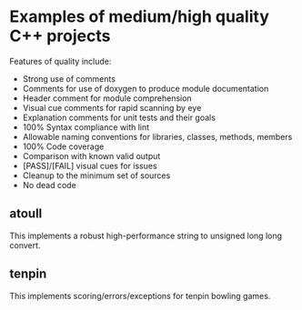 # Examples of medium/high quality C++ projects

Features of quality include:
* Strong use of comments
* Comments for use of doxygen to produce module documentation
* Header comment for module comprehension
* Visual cue comments for rapid scanning by eye
* Explanation comments for unit tests and their goals
* 100% Syntax compliance with lint
* Allowable naming conventions for libraries, classes, methods, members
* 100% Code coverage
* Comparison with known valid output
* [PASS]/[FAIL] visual cues for issues
* Cleanup to the minimum set of sources
* No dead code

## atoull 
This implements a robust high-performance string to unsigned long long convert.

## tenpin
This implements scoring/errors/exceptions for tenpin bowling games.

